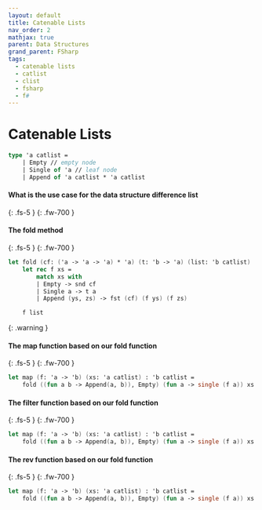 ```yaml
---
layout: default
title: Catenable Lists
nav_order: 2
mathjax: true
parent: Data Structures
grand_parent: FSharp
tags: 
  - catenable lists
  - catlist
  - clist
  - fsharp
  - f#
---
```


# Catenable Lists

```fsharp
type 'a catlist =
    | Empty // empty node
    | Single of 'a // leaf node
    | Append of 'a catlist * 'a catlist
```

#### What is the use case for the data structure difference list
{: .fs-5 }
{: .fw-700 }



#### The fold method
{: .fs-5 }
{: .fw-700 }



```fsharp
let fold (cf: ('a -> 'a -> 'a) * 'a) (t: 'b -> 'a) (list: 'b catlist) : 'a =
    let rec f xs =
        match xs with
        | Empty -> snd cf
        | Single a -> t a
        | Append (ys, zs) -> fst (cf) (f ys) (f zs)

    f list
```
{: .warning }


#### The map function based on our fold function
{: .fs-5 }
{: .fw-700 }

```fsharp
let map (f: 'a -> 'b) (xs: 'a catlist) : 'b catlist =
    fold ((fun a b -> Append(a, b)), Empty) (fun a -> single (f a)) xs
```

#### The filter function based on our fold function
{: .fs-5 }
{: .fw-700 }

```fsharp
let map (f: 'a -> 'b) (xs: 'a catlist) : 'b catlist =
    fold ((fun a b -> Append(a, b)), Empty) (fun a -> single (f a)) xs
```

#### The rev function based on our fold function
{: .fs-5 }
{: .fw-700 }

```fsharp
let map (f: 'a -> 'b) (xs: 'a catlist) : 'b catlist =
    fold ((fun a b -> Append(a, b)), Empty) (fun a -> single (f a)) xs
```


